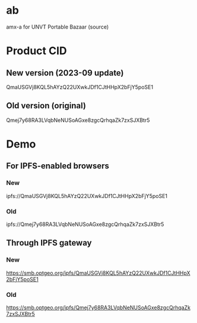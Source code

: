 # ab
amx-a for UNVT Portable Bazaar (source)

# Product CID
## New version (2023-09 update)
QmaUSGVj8KQL5hAYzQ22UXwkJDf1CJtHHpX2bFjY5poSE1

## Old version (original)
Qmej7y68RA3LVqbNeNUSoAGxe8zgcQrhqaZk7zxSJXBtr5

# Demo
## For IPFS-enabled browsers
### New
ipfs://QmaUSGVj8KQL5hAYzQ22UXwkJDf1CJtHHpX2bFjY5poSE1

### Old
ipfs://Qmej7y68RA3LVqbNeNUSoAGxe8zgcQrhqaZk7zxSJXBtr5

## Through IPFS gateway
### New
https://smb.optgeo.org/ipfs/QmaUSGVj8KQL5hAYzQ22UXwkJDf1CJtHHpX2bFjY5poSE1

### Old
https://smb.optgeo.org/ipfs/Qmej7y68RA3LVqbNeNUSoAGxe8zgcQrhqaZk7zxSJXBtr5

